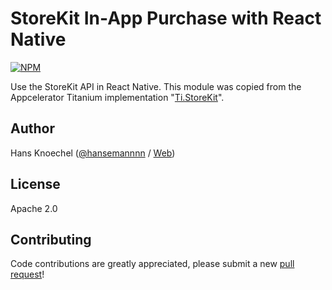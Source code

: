 # StoreKit In-App Purchase with React Native

[![NPM](https://nodei.co/npm/react-native-storekit.png?downloads=true&downloadRank=true)](https://nodei.co/npm/react-native-storekit)

Use the StoreKit API in React Native. This module was copied from the Appcelerator Titanium
implementation "[Ti.StoreKit](https://github.com/appcelerator-modules/ti.storekit)".

## Author
Hans Knoechel ([@hansemannnn](https://twitter.com/hansemannnn) / [Web](http://hans-knoechel.de))

## License
Apache 2.0

## Contributing
Code contributions are greatly appreciated, please submit a new [pull request](https://github.com/hansemannn/react-native-storekit/pull/new/master)!
